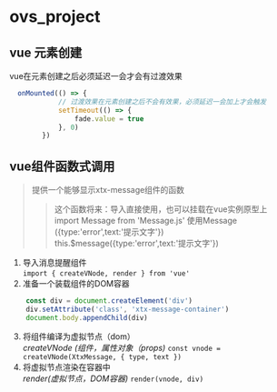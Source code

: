 # ovs_project

## vue 元素创建
vue在元素创建之后必须延迟一会才会有过渡效果
```js
  onMounted(() => {
            // 过渡效果在元素创建之后不会有效果，必须延迟一会加上才会触发
            setTimeout(() => {
                fade.value = true
            }, 0)
        })
```

## vue组件函数式调用
> 提供一个能够显示xtx-message组件的函数  
>>    这个函数将来：导入直接使用，也可以挂载在vue实例原型上  
>>    import Message from 'Message.js' 使用Message ({type:'error',text:'提示文字'})  
> this.$message({type:'error',text:'提示文字'})  


1. 导入消息提醒组件  
`import { createVNode, render } from 'vue'`
2. 准备一个装载组件的DOM容器  
```js
	const div = document.createElement('div')
	div.setAttribute('class', 'xtx-message-container')
	document.body.appendChild(div)
```
3. 将组件编译为虚拟节点（dom）  
*createVNode (组件，属性对象（props)*
`const vnode = createVNode(XtxMessage, { type, text })`
4. 将虚拟节点渲染在容器中  
*render(虚拟节点，DOM容器)*
`render(vnode, div)`
